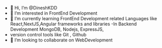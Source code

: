 - 👋 Hi, I’m @DineshKDD
- 👀 I’m interested in FrontEnd Development
- 🌱 I’m currently learning FrontEnd Development related Languages like React,NextJS,Angular frameworks and libraries
-In Backend Development MongoDB, Nodejs, ExpressJS,
- version control tools like Git , Github
- 💞️ I’m looking to collaborate on  WebDevelopment 

<!---
DineshKDD/DineshKDD is a ✨ special ✨ repository because its `README.md` (this file) appears on your GitHub profile.
You can click the Preview link to take a look at your changes.
--->

